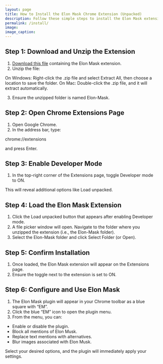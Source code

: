 ```yaml
---
layout: page
title: How to Install the Elon Mask Chrome Extension (Unpacked)
description: Follow these simple steps to install the Elon Mask extension in Chrome using the “Load Unpacked” method.
permalink: /install/
image: 
image_caption: 
---
```


<h2>Step 1: Download and Unzip the Extension</h2>

1. <a href="/elon-mask.zip">Download this file</a> containing the Elon Mask extension.
2. Unzip the file:

 On Windows: Right-click the .zip file and select Extract All, then choose a location to save the folder.
 On Mac: Double-click the .zip file, and it will extract automatically.

3. Ensure the unzipped folder is named Elon-Mask.


<h2>Step 2: Open Chrome Extensions Page</h2>

1. Open Google Chrome.
2. In the address bar, type: 

chrome://extensions

and press Enter.


<h2>Step 3: Enable Developer Mode</h2>

1. In the top-right corner of the Extensions page, toggle Developer mode to ON.

 This will reveal additional options like Load unpacked.


<h2>Step 4: Load the Elon Mask Extension</h2>

1. Click the Load unpacked button that appears after enabling Developer mode.
2. A file picker window will open. Navigate to the folder where you unzipped the extension (i.e., the Elon-Mask folder).
3. Select the Elon-Mask folder and click Select Folder (or Open).

<h2>Step 5: Confirm Installation</h2>

1. Once loaded, the Elon Mask extension will appear on the Extensions page.
2. Ensure the toggle next to the extension is set to ON.

<h2>Step 6: Configure and Use Elon Mask</h2>
	
1.	The Elon Mask plugin will appear in your Chrome toolbar as a blue square with “EM”.
2.	Click the blue “EM” icon to open the plugin menu.
3.	From the menu, you can:

- Enable or disable the plugin.
- Block all mentions of Elon Musk.
- Replace text mentions with alternatives.
- Blur images associated with Elon Musk.

Select your desired options, and the plugin will immediately apply your settings.